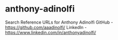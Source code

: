 # anthony-adinolfi
Search Reference URLs for Anthony Adinolfi
GitHub - https://github.com/aaadinolfi/
LinkedIn - https://www.linkedin.com/in/anthonyadinolfi/
